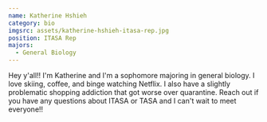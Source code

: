 ```yaml
---
name: Katherine Hshieh
category: bio
imgsrc: assets/katherine-hshieh-itasa-rep.jpg
position: ITASA Rep
majors:
  - General Biology
---
```

Hey y'all!! I'm Katherine and I'm a sophomore majoring in general biology. I love skiing, coffee, and binge watching Netflix. I also have a slightly problematic shopping addiction that got worse over quarantine. Reach out if you have any questions about ITASA or TASA and I can't wait to meet everyone!!